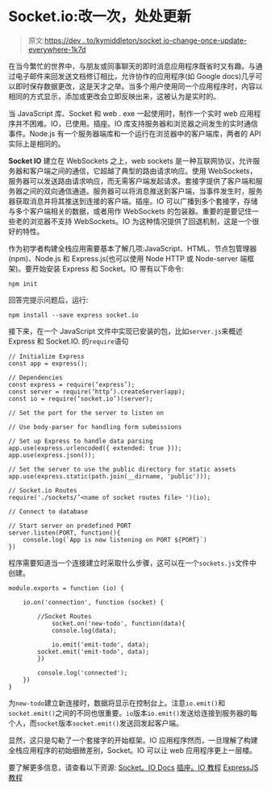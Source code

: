 # Socket.io:改一次，处处更新

> 原文:[https://dev . to/kymiddleton/socket io-change-once-update-everywhere-1k7d](https://dev.to/kymiddleton/socketio-change-once-update-everywhere--1k7d)

在当今繁忙的世界中，与朋友或同事聊天的即时消息应用程序既省时又有趣。与通过电子邮件来回发送文档修订相比，允许协作的应用程序(如 Google docs)几乎可以即时保存数据更改，这是天才之举。当多个用户使用同一个应用程序时，内容以相同的方式显示，添加或更改会立即反映出来，这被认为是实时的。

当 JavaScript 库、Socket 和 web . exe 一起使用时，制作一个实时 web 应用程序并不困难。IO，已使用。插座。IO 库支持服务器和浏览器之间发生的实时通信事件。Node.js 有一个服务器端库和一个运行在浏览器中的客户端库，两者的 API 实际上是相同的。

**Socket IO** 建立在 WebSockets 之上，web sockets 是一种互联网协议，允许服务器和客户端之间的通信，它超越了典型的路由请求响应。使用 WebSockets，服务器可以发送路由请求响应，而无需客户端发起请求。套接字提供了客户端和服务器之间的双向通信通道。服务器可以将消息推送到客户端，当事件发生时，服务器获取消息并将其推送到连接的客户端。插座。IO 可以广播到多个套接字，存储与多个客户端相关的数据，或者用作 WebSockets 的包装器。重要的是要记住一些老的浏览器不支持 WebSockets。IO 为这种情况提供了回退机制，这是一个很好的特性。

作为初学者构建全栈应用需要基本了解几项:JavaScript、HTML、节点包管理器(npm)、Node.js 和 Express.js(也可以使用 Node HTTP 或 Node-server 端框架)。要开始安装 Express 和 Socket。IO 带有以下命令:

```
npm init 
```

回答完提示问题后，运行:

```
npm install --save express socket.io 
```

接下来，在一个 JavaScript 文件中实现已安装的包，比如`server.js`来概述 Express 和 Socket.IO.
的`require`语句

```
// Initialize Express
const app = express();

// Dependencies
const express = require(‘express’);
const server = require(‘http’).createServer(app);
const io = require(‘socket.io’)(server);

// Set the port for the server to listen on

// Use body-parser for handling form submissions

// Set up Express to handle data parsing
app.use(express.urlencoded({ extended: true }));
app.use(express.json());

// Set the server to use the public directory for static assets
app.use(express.static(path.join(__dirname, 'public')));

// Socket.io Routes
require('./sockets/’<name of socket routes file> ')(io);

// Connect to database

// Start server on predefined PORT
server.listen(PORT, function(){
    console.log(`App is now listening on PORT ${PORT}`)
}) 
```

程序需要知道当一个连接建立时采取什么步骤，这可以在一个`sockets.js`文件中创建。

```
module.exports = function (io) {

    io.on('connection', function (socket) {

        //Socket Routes
            socket.on('new-todo', function(data){
            console.log(data);

            io.emit('emit-todo', data);
        socket.emit('emit-todo', data);
        })

        console.log('connected');
    })
} 
```

为`new-todo`建立新连接时，数据将显示在控制台上。注意`io.emit()`和`socket.emit()`之间的不同也很重要。`io`版本`io.emit()`发送给连接到服务器的每个人，而`socket`版本`socket.emit()`发送回发起客户端。

显然，这只是勾勒了一个套接字的开始框架。IO 应用程序然而，一旦理解了构建全栈应用程序的初始细微差别，Socket。IO 可以让 web 应用程序更上一层楼。

要了解更多信息，请查看以下资源:
[Socket。IO Docs](https://socket.io/docs/#What-Socket-IO-is)
[插座。IO 教程](https://www.tutorialspoint.com/socket.io/index.htm)
[ExpressJS 教程](https://www.tutorialspoint.com/expressjs/index.htm)